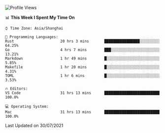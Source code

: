 <!--START_SECTION:waka-->
![Profile Views](http://img.shields.io/badge/Profile%20Views-3-blue)

📊 **This Week I Spent My Time On** 

```text
⌚︎ Time Zone: Asia/Shanghai

💬 Programming Languages: 
Rust                     20 hrs 3 mins       ████████████████░░░░░░░░░   64.25% 
Go                       4 hrs 7 mins        ███░░░░░░░░░░░░░░░░░░░░░░   13.21% 
Markdown                 1 hr 49 mins        █░░░░░░░░░░░░░░░░░░░░░░░░   5.85% 
Makefile                 1 hr 20 mins        █░░░░░░░░░░░░░░░░░░░░░░░░   4.31% 
TOML                     1 hr 6 mins         █░░░░░░░░░░░░░░░░░░░░░░░░   3.53%

🔥 Editors: 
VS Code                  31 hrs 13 mins      █████████████████████████   100.0%

💻 Operating System: 
Mac                      31 hrs 13 mins      █████████████████████████   100.0%

```


 Last Updated on 30/07/2021
<!--END_SECTION:waka-->
